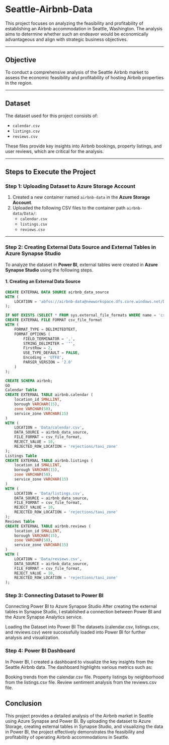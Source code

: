# Seattle-Airbnb-Data

This project focuses on analyzing the feasibility and profitability of establishing an Airbnb accommodation in Seattle, Washington. The analysis aims to determine whether such an endeavor would be economically advantageous and align with strategic business objectives.

---

## Objective

To conduct a comprehensive analysis of the Seattle Airbnb market to assess the economic feasibility and profitability of hosting Airbnb properties in the region.

---

## Dataset

The dataset used for this project consists of:
- `calendar.csv`
- `listings.csv`
- `reviews.csv`

These files provide key insights into Airbnb bookings, property listings, and user reviews, which are critical for the analysis.

---

## Steps to Execute the Project

### Step 1: Uploading Dataset to Azure Storage Account

1. Created a new container named `airbnb-data` in the **Azure Storage Account**.
2. Uploaded the following CSV files to the container path `airbnb-data/Data/`:
   - `calendar.csv`
   - `listings.csv`
   - `reviews.csv`

---

### Step 2: Creating External Data Source and External Tables in Azure Synapse Studio

To analyze the dataset in **Power BI**, external tables were created in **Azure Synapse Studio** using the following steps.

#### 1. Creating an External Data Source

```sql
CREATE EXTERNAL DATA SOURCE airbnb_data_source
WITH (
    LOCATION = 'abfss://airbnb-data@newworkspace.dfs.core.windows.net/Data'
);

IF NOT EXISTS (SELECT * FROM sys.external_file_formats WHERE name = 'csv_file_format')
CREATE EXTERNAL FILE FORMAT csv_file_format
WITH (
    FORMAT_TYPE = DELIMITEDTEXT,
    FORMAT_OPTIONS (
        FIELD_TERMINATOR = ',',
        STRING_DELIMITER = '"',
        FirstRow = 2,
        USE_TYPE_DEFAULT = FALSE,
        Encoding = 'UTF8',
        PARSER_VERSION = '2.0'
    )
);

CREATE SCHEMA airbnb;
GO
Calendar Table
CREATE EXTERNAL TABLE airbnb.calendar (
    location_id SMALLINT,
    borough VARCHAR(15),
    zone VARCHAR(50),
    service_zone VARCHAR(15)
)
WITH (
    LOCATION = 'Data/calendar.csv',
    DATA_SOURCE = airbnb_data_source,
    FILE_FORMAT = csv_file_format,
    REJECT_VALUE = 10,
    REJECTED_ROW_LOCATION = 'rejections/taxi_zone'
);
Listings Table
CREATE EXTERNAL TABLE airbnb.listings (
    location_id SMALLINT,
    borough VARCHAR(15),
    zone VARCHAR(50),
    service_zone VARCHAR(15)
)
WITH (
    LOCATION = 'Data/listings.csv',
    DATA_SOURCE = airbnb_data_source,
    FILE_FORMAT = csv_file_format,
    REJECT_VALUE = 10,
    REJECTED_ROW_LOCATION = 'rejections/taxi_zone'
);
Reviews Table
CREATE EXTERNAL TABLE airbnb.reviews (
    location_id SMALLINT,
    borough VARCHAR(15),
    zone VARCHAR(50),
    service_zone VARCHAR(15)
)
WITH (
    LOCATION = 'Data/reviews.csv',
    DATA_SOURCE = airbnb_data_source,
    FILE_FORMAT = csv_file_format,
    REJECT_VALUE = 10,
    REJECTED_ROW_LOCATION = 'rejections/taxi_zone'
);
```
### Step 3: Connecting Dataset to Power BI
Connecting Power BI to Azure Synapse Studio
After creating the external tables in Synapse Studio, I established a connection between Power BI and the Azure Synapse Analytics service.

Loading the Dataset into Power BI
The datasets (calendar.csv, listings.csv, and reviews.csv) were successfully loaded into Power BI for further analysis and visualization.

### Step 4: Power BI Dashboard
In Power BI, I created a dashboard to visualize the key insights from the Seattle Airbnb data. The dashboard highlights various metrics such as:

Booking trends from the calendar.csv file.
Property listings by neighborhood from the listings.csv file.
Review sentiment analysis from the reviews.csv file.

## Conclusion
This project provides a detailed analysis of the Airbnb market in Seattle using Azure Synapse and Power BI. By uploading the dataset to Azure Storage, creating external tables in Synapse Studio, and visualizing the data in Power BI, the project effectively demonstrates the feasibility and profitability of operating Airbnb accommodations in Seattle.
